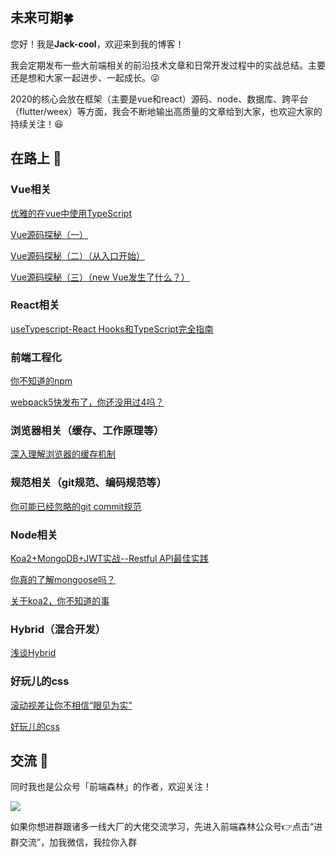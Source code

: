 ## 未来可期:four_leaf_clover:
您好！我是**Jack-cool**，欢迎来到我的博客！

我会定期发布一些大前端相关的前沿技术文章和日常开发过程中的实战总结。主要还是想和大家一起进步、一起成长。:stuck_out_tongue_winking_eye:

2020的核心会放在框架（主要是vue和react）源码、node、数据库、跨平台（flutter/weex）等方面，我会不断地输出高质量的文章给到大家，也欢迎大家的持续关注！:satisfied:

## 在路上 :bicyclist:

### Vue相关
[优雅的在vue中使用TypeScript](https://github.com/Jack-cool/blog/issues/4)

[Vue源码探秘（一）](https://github.com/Jack-cool/blog/issues/13)

[Vue源码探秘（二）（从入口开始）](https://github.com/Jack-cool/blog/issues/14)

[Vue源码探秘（三）（new Vue发生了什么？）](https://github.com/Jack-cool/blog/issues/15)

### React相关
[useTypescript-React Hooks和TypeScript完全指南](https://github.com/Jack-cool/blog/issues/3)

### 前端工程化
[你不知道的npm](https://github.com/Jack-cool/blog/issues/8)

[webpack5快发布了，你还没用过4吗？](https://github.com/Jack-cool/blog/issues/1)

### 浏览器相关（缓存、工作原理等）
[深入理解浏览器的缓存机制](https://github.com/Jack-cool/blog/issues/2)

### 规范相关（git规范、编码规范等）
[你可能已经忽略的git commit规范](https://github.com/Jack-cool/blog/issues/6)

### Node相关
[Koa2+MongoDB+JWT实战--Restful API最佳实践](https://github.com/Jack-cool/blog/issues/9)

[你真的了解mongoose吗？](https://github.com/Jack-cool/blog/issues/10)

[关于koa2，你不知道的事](https://github.com/Jack-cool/blog/issues/12)

### Hybrid（混合开发）
[浅谈Hybrid](https://github.com/Jack-cool/blog/issues/7)

### 好玩儿的css
[滚动视差让你不相信“眼见为实”](https://github.com/Jack-cool/blog/issues/5)

[好玩儿的css](https://github.com/Jack-cool/blog/issues/11)

## 交流 :tada:
同时我也是公众号「前端森林」的作者，欢迎关注！

![](https://user-gold-cdn.xitu.io/2020/1/30/16ff58580019d293?w=900&h=500&f=png&s=560266)

如果你想进群跟诸多一线大厂的大佬交流学习，先进入前端森林公众号👉点击“进群交流”，加我微信，我拉你入群
